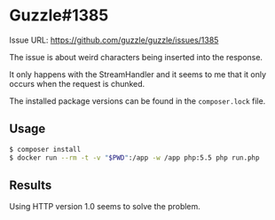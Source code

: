 # Guzzle#1385

Issue URL: https://github.com/guzzle/guzzle/issues/1385


The issue is about weird characters being inserted into the response.

It only happens with the StreamHandler and it seems to me that it only
occurs when the request is chunked.

The installed package versions can be found in the `composer.lock` file.


## Usage

``` bash
$ composer install
$ docker run --rm -t -v "$PWD":/app -w /app php:5.5 php run.php
```


## Results

Using HTTP version 1.0 seems to solve the problem.
